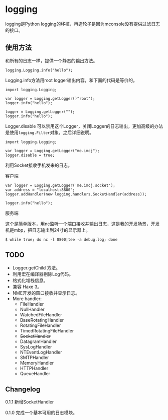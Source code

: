 logging
========

logging是Python logging的移植，再造轮子是因为mconsole没有提供过滤日志的接口。

使用方法
--------

和所有的日志一样，提供一个静态的输出方法。

    logging.Logging.info("hello");
    
Logging.info方法用root logger输出内容，和下面的代码是等价的。

	import logging.Logging;
	
	var logger = Logging.getLogger()"root");
	logger.info("hello");
	
	logger = Logging.getLogger("");
	logger.info("hello");

Logger.disable 可以禁用这个Logger，关闭Logger的日志输出，更加高级的办法是使用`logging.Filter`对象，之后详细说明。

	import logging.Logging;
	
    var logger = Logging.getLogger("me.imcj");
    logger.disable = true;
    
利用Socket接收手机发来的日志。

客户端

	var logger = Logging.getLogger('me.imcj.socket');
	var address = "localhost:8800";
	logger.addHandler(new logging.handlers.SocketHandler(address));
	
	logger.info("hello");
	
服务端

这个是简单版本，用nc监听一个端口接收并输出日志，这是我的开发场景，开发机是mbp，把日志输出到24寸的显示器上。

	$ while true; do nc -l 8800|tee -a debug.log; done

    
TODO
----

- Logger.getChild 方法。
- 利用宏在编译器剔除Log代码。
- 格式化堆栈信息。
- 兼容 Haxe 3。
- NME开发的窗口接收并显示日志。
- More handler:
	- FileHandler
	- NullHandler
	- WatchedFileHandler
	- BaseRotatingHandler
	- RotatingFileHandler
	- TimedRotatingFileHandler
	- <del>SocketHandler</del>
	- DatagramHandler
	- SysLogHandler
	- NTEventLogHandler
	- SMTPHandler
	- MemoryHandler
	- HTTPHandler
	- QueueHandler

    
Changelog
---------

0.1.1 新增SocketHandler

0.1.0 完成一个基本可用的日志模块。